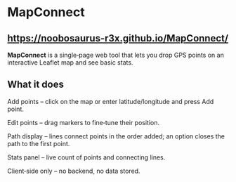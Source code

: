 # MapConnect

## https://noobosaurus-r3x.github.io/MapConnect/

**MapConnect** is a single‑page web tool that lets you drop GPS points on an interactive Leaflet map and see basic stats.

## What it does

Add points – click on the map or enter latitude/longitude and press Add point.

Edit points – drag markers to fine‑tune their position.

Path display – lines connect points in the order added; an option closes the path to the first point.

Stats panel – live count of points and connecting lines.

Client‑side only – no backend, no data stored.

